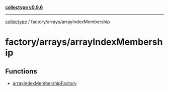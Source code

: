 [**collectype v0.9.6**](../../../README.md)

***

[collectype](../../../modules.md) / factory/arrays/arrayIndexMembership

# factory/arrays/arrayIndexMembership

## Functions

- [arrayIndexMembershipFactory](functions/arrayIndexMembershipFactory.md)
